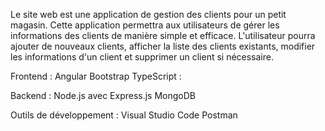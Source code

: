 Le site web est une application de gestion des clients pour un petit magasin. Cette application permettra aux utilisateurs de gérer les informations des clients de manière simple et efficace. L'utilisateur pourra ajouter de nouveaux clients, afficher la liste des clients existants, modifier les informations d'un client et supprimer un client si nécessaire.

Frontend :
Angular 
Bootstrap 
TypeScript :

Backend :
Node.js avec Express.js 
MongoDB 

Outils de développement :
Visual Studio Code 
Postman 


